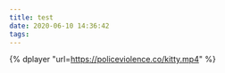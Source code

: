 ```yaml
---
title: test
date: 2020-06-10 14:36:42
tags:
---
```


{% dplayer "url=https://policeviolence.co/kitty.mp4" %}
